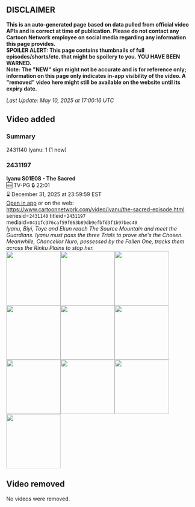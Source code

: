 ## DISCLAIMER
**This is an auto-generated page based on data pulled from official video APIs and is correct at time of publication. Please do not contact any Cartoon Network employee on social media regarding any information this page provides.**  
**SPOILER ALERT: This page contains thumbnails of full episodes/shorts/etc. that might be spoilery to you. YOU HAVE BEEN WARNED.**  
**Note: The "NEW" sign might not be accurate and is for reference only; information on this page only indicates in-app visibility of the video. A "removed" video here might still be available on the website until its expiry date.**  

_Last Update: May 10, 2025 at 17:00:16 UTC_
## Video added
### Summary
2431140 Iyanu: 1 (1 new)  
### 2431197
**Iyanu S01E08 - The Sacred**  
🆕 TV-PG 🔒 22:01  
⌛ December 31, 2025 at 23:59:59 EST  
[Open in app](https://cnvideo.sercomkc.org/redirector.html?type=cnapp&seriesid=2431140&titleid=2431197&mediaid=0411fc376caf59f663b89db9efbfd3f1b97bec40) or on the web: https://www.cartoonnetwork.com/video/iyanu/the-sacred-episode.html  
seriesid=`2431140` titleid=`2431197` mediaid=`0411fc376caf59f663b89db9efbfd3f1b97bec40`  
_Iyanu, Biyi, Toye and Ekun reach The Source Mountain and meet the Guardians. Iyanu must pass the three Trials to prove she's the Chosen. Meanwhile, Chancellor Nuro, possessed by the Fallen One, tracks them across the Rinku Plains to stop her._  
<a href="https://s3.amazonaws.com/cartoonorchestrator/2431197_001_1280x720.jpg"><img src="https://s3.amazonaws.com/cartoonorchestrator/2431197_001_640x360.jpg" height="144px" /></a><a href="https://s3.amazonaws.com/cartoonorchestrator/2431197_002_1280x720.jpg"><img src="https://s3.amazonaws.com/cartoonorchestrator/2431197_002_640x360.jpg" height="144px" /></a><a href="https://s3.amazonaws.com/cartoonorchestrator/2431197_003_1280x720.jpg"><img src="https://s3.amazonaws.com/cartoonorchestrator/2431197_003_640x360.jpg" height="144px" /></a><a href="https://s3.amazonaws.com/cartoonorchestrator/2431197_004_1280x720.jpg"><img src="https://s3.amazonaws.com/cartoonorchestrator/2431197_004_640x360.jpg" height="144px" /></a><a href="https://s3.amazonaws.com/cartoonorchestrator/2431197_005_1280x720.jpg"><img src="https://s3.amazonaws.com/cartoonorchestrator/2431197_005_640x360.jpg" height="144px" /></a><a href="https://s3.amazonaws.com/cartoonorchestrator/2431197_006_1280x720.jpg"><img src="https://s3.amazonaws.com/cartoonorchestrator/2431197_006_640x360.jpg" height="144px" /></a><a href="https://s3.amazonaws.com/cartoonorchestrator/2431197_007_1280x720.jpg"><img src="https://s3.amazonaws.com/cartoonorchestrator/2431197_007_640x360.jpg" height="144px" /></a><a href="https://s3.amazonaws.com/cartoonorchestrator/2431197_008_1280x720.jpg"><img src="https://s3.amazonaws.com/cartoonorchestrator/2431197_008_640x360.jpg" height="144px" /></a><a href="https://s3.amazonaws.com/cartoonorchestrator/2431197_009_1280x720.jpg"><img src="https://s3.amazonaws.com/cartoonorchestrator/2431197_009_640x360.jpg" height="144px" /></a><a href="https://s3.amazonaws.com/cartoonorchestrator/2431197_010_1280x720.jpg"><img src="https://s3.amazonaws.com/cartoonorchestrator/2431197_010_640x360.jpg" height="144px" /></a>
## Video removed
No videos were removed.  
